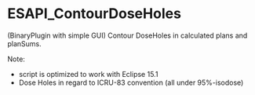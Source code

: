 # ESAPI_ContourDoseHoles
(BinaryPlugin with simple GUI)
Contour DoseHoles in calculated plans and planSums.

Note:
- script is optimized to work with Eclipse 15.1
- Dose Holes in regard to ICRU-83 convention (all under 95%-isodose)
